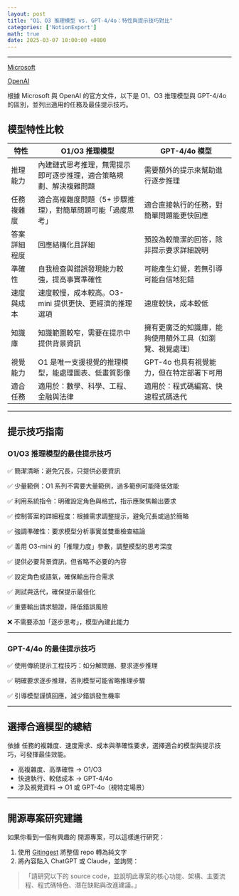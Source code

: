 ```yaml
---
layout: post
title: "O1、O3 推理模型 vs. GPT-4/4o：特性與提示技巧對比"
categories: ['NotionExport']
math: true
date: 2025-03-07 10:00:00 +0800
---
```


---

[Microsoft](https://techcommunity.microsoft.com/blog/azure-ai-services-blog/prompt-engineering-for-openai%E2%80%99s-o1-and-o3-mini-reasoning-models/4374010)

[OpenAI](https://platform.openai.com/docs/guides/reasoning-best-practices)

根據 Microsoft 與 OpenAI 的官方文件，以下是 O1、O3 推理模型與 GPT-4/4o 的區別，並列出適用的任務及最佳提示技巧。

## 模型特性比較

| 特性 | O1/O3 推理模型 | GPT-4/4o 模型 |
| --- | --- | --- |
| 推理能力 | 內建鏈式思考推理，無需提示即可逐步推理，適合策略規劃、解決複雜問題 | 需要額外的提示來幫助進行逐步推理 |
| 任務複雜度 | 適合高複雜度問題（5+ 步驟推理），對簡單問題可能「過度思考」 | 適合直接執行的任務，對簡單問題能更快回應 |
| 答案詳細程度 | 回應結構化且詳細 | 預設為較簡潔的回答，除非提示要求詳細說明 |
| 準確性 | 自我檢查與錯誤發現能力較強，提高事實準確性 | 可能產生幻覺，若無引導可能自信地犯錯 |
| 速度與成本 | 速度較慢，成本較高。O3-mini 提供更快、更經濟的推理選項 | 速度較快，成本較低 |
| 知識庫 | 知識範圍較窄，需要在提示中提供背景資訊 | 擁有更廣泛的知識庫，能夠使用額外工具（如瀏覽、視覺處理） |
| 視覺能力 | O1 是唯一支援視覺的推理模型，能處理圖表、低畫質影像 | GPT-4o 也具有視覺能力，但在特定部署下可用 |
| 適合任務 | 適用於：數學、科學、工程、金融與法律 | 適用於：程式碼編寫、快速程式碼迭代 |



---

## 提示技巧指南

### O1/O3 推理模型的最佳提示技巧

✅ 簡潔清晰：避免冗長，只提供必要資訊

✅ 少量範例：O1 系列不需要大量範例，過多範例可能降低效能

✅ 利用系統指令：明確設定角色與格式，指示應聚焦輸出要求

✅ 控制答案的詳細程度：根據需求調整提示，避免冗長或過於簡略

✅ 強調準確性：要求模型分析事實並雙重檢查結論

✅ 善用 O3-mini 的「推理力度」參數，調整模型的思考深度

✅ 提供必要背景資訊，但省略不必要的內容

✅ 設定角色或語氣，確保輸出符合需求

✅ 測試與迭代，確保提示最佳化

✅ 重要輸出請求驗證，降低錯誤風險

❌ 不需要添加「逐步思考」，模型內建此能力



---

### GPT-4/4o 的最佳提示技巧

✅ 使用傳統提示工程技巧：如分解問題、要求逐步推理

✅ 明確要求逐步推理，否則模型可能省略推理步驟

✅ 引導模型謹慎回應，減少錯誤發生機率



---

## 選擇合適模型的總結

依據 任務的複雜度、速度需求、成本與準確性要求，選擇適合的模型與提示技巧，可發揮最佳效能。

- 高複雜度、高準確性 → O1/O3
- 快速執行、較低成本 → GPT-4/4o
- 涉及視覺資料 → O1 或 GPT-4o（視特定場景）


---

## 開源專案研究建議

如果你看到一個有興趣的 開源專案，可以這樣進行研究：

1. 使用 [Gitingest](https://gitingest.com/) 將整個 repo 轉為純文字
1. 將內容貼入 ChatGPT 或 Claude，並詢問：
  > 「請研究以下的 source code，並說明此專案的核心功能、架構、主要流程、程式碼特色、潛在缺點與改進建議。」
